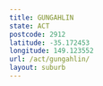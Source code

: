 ```yaml
---
title: GUNGAHLIN
state: ACT
postcode: 2912
latitude: -35.172453
longitude: 149.123552
url: /act/gungahlin/
layout: suburb
---
```

